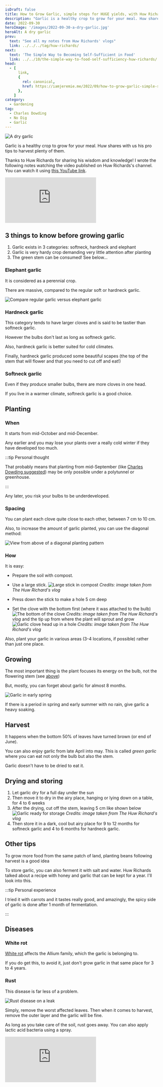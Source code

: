 ```yaml
---
isDraft: false
title: How to Grow Garlic, simple steps for HUGE yields, with Huw Richards
description: "Garlic is a healthy crop to grow for your meal. Huw shares with us his pro tips to harvest plenty of them."
date: 2022-09-30
heroImage: '/images/2022-09-30-a-dry-garlic.jpg'
heroAlt: A dry garlic
prev:
  text: "See all my notes from Huw Richards' vlogs"
  link: ../../../tag/huw-richards/
next:
  text: 'The Simple Way to Becoming Self-Sufficient in Food'
  link: ../../10/the-simple-way-to-food-self-sufficiency-huw-richards/
head:
  - [
      link,
      {
        rel: canonical,
        href: https://iamjeremie.me/2022/09/how-to-grow-garlic-simple-steps-for-huge-yields-huw-richards/,
      },
    ]
category:
  - Gardening
tag:
  - Charles Dowding
  - No Dig
  - Garlic
---
```


![A dry garlic](/images/2022-09-30-a-dry-garlic.jpg "Credits: image taken from Huw Richard's vlog")

Garlic is a healthy crop to grow for your meal. Huw shares with us his pro tips to harvest plenty of them.

<!-- more -->

Thanks to Huw Richards for sharing his wisdom and knowledge! I wrote the following notes watching the video published on Huw Richards's channel. You can watch it using [this YouTube link](https://www.youtube.com/watch?v=FmCBTd_qCh0).

<!-- markdownlint-disable MD033 -->
<p class="newsletter-wrapper"><iframe class="newsletter-embed" src="https://iamjeremie.substack.com/embed" frameborder="0" scrolling="no"></iframe></p>

## 3 things to know before growing garlic

1. Garlic exists in 3 categories: softneck, hardneck and elephant
2. Garlic is very hardy crop demanding very little attention after planting
3. The green stem can be consumed! See below...

### Elephant garlic

It is considered as a perennial crop.

There are massive, compared to the regular soft or hardneck garlic.

![Compare regular garlic versus elephant garlic](./images/elephant-vs-regular-garlic.jpg "Credits: image taken from Huw Richard's vlog")

### Hardneck garlic

This category tends to have larger cloves and is said to be tastier than softneck garlic.

However the bulbs don't last as long as softneck garlic.

Also, hardneck garlic is better suited for cold climates.

Finally, hardneck garlic produced some beautiful scapes (the top of the stem that will flower and that you need to cut off and eat!)

### Softneck garlic

Even if they produce smaller bulbs, there are more cloves in one head.

If you live in a warmer climate, softneck garlic is a good choice.

## Planting

### When

It starts from mid-October and mid-December.

Any earlier and you may lose your plants over a really cold winter if they have developed too much.

:::tip Personal thought

That probably means that planting from mid-September (like [Charles Dowding suggested](../grow-garlic-easy-with-no-dig-tips-for-harvest-charles-dowding/README.md)) may be only possible under a polytunnel or greenhouse.

:::

Any later, you risk your bulbs to be underdeveloped.

### Spacing

You can plant each clove quite close to each other, between 7 cm to 10 cm.

Also, to increase the amount of garlic planted, you can use the diagonal method:

![View from above of a diagonal planting pattern](./images/diagonal-planting.jpg "Credits: image taken from Huw Richard's vlog")

### How

It is easy:

- Prepare the soil with compost.
- Use a large stick. ![Large stick in compost](./images/how-to-plant.jpg) _Credits: image taken from The Huw Richard's vlog_

- Press down the stick to make a hole 5 cm deep
- Set the clove with the bottom first (where it was attached to the bulb) ![The bottom of the clove](./images/bottom-clove.jpg) _Credits: image taken from The Huw Richard's vlog_ and the tip up from where the plant will sprout and grow ![Garlic clove head up in a hole](./images/garlic-clove-head-up-in-a-hole.jpg) _Credits: image taken from The Huw Richard's vlog_

Also, plant your garlic in various areas (3-4 locations, if possible) rather than just one place.

## Growing

The most important thing is the plant focuses its energy on the bulb, not the flowering stem (see [above](#hardneck-garlic))

But, mostly, you can forget about garlic for almost 8 months.

![Garlic in early spring](./images/garlic-early-spring.jpg "Credits: image taken from Huw Richard's vlog")

If there is a period in spring and early summer with no rain, give garlic a heavy soaking.

## Harvest

It happens when the bottom 50% of leaves have turned brown (or end of June).

You can also enjoy garlic from late April into may. This is called _green garlic_ where you can eat not only the bulb but also the stem.

Garlic doesn't have to be dried to eat it.

## Drying and storing

1. Let garlic dry for a full day under the sun
2. Then move it to dry in the airy place, hanging or lying down on a table, for 4 to 6 weeks
3. After the drying, cut off the stem, leaving 5 cm like shown below ![Garlic ready for storage](./images/garlic-ready-for-storage.jpg) _Credits: image taken from The Huw Richard's vlog_
4. Then store it in a dark, cool but airy place for 9 to 12 months for softneck garlic and 4 to 6 months for hardneck garlic.

## Other tips

To grow more food from the same patch of land, planting beans following harvest is a good idea

To store garlic, you can also ferment it with salt and water. Huw Richards talked about a recipe with honey and garlic that can be kept for a year. I'll look into this.

:::tip Personal experience

I tried it with carrots and it tastes really good, and amazingly, the spicy side of garlic is done after 1 month of fermentation.

:::

## Diseases

### White rot

[White rot](https://www.bing.com/search?q=white%20rot%20disease) affects the Allium family, which the garlic is belonging to.

If you do get this, to avoid it, just don't grow garlic in that same place for 3 to 4 years.

### Rust

This disease is far less of a problem.

![Rust disease on a leak](./images/rust-disease.jpg "Credits: image taken from Huw Richard's vlog")

Simply, remove the worst affected leaves. Then when it comes to harvest, remove the outer layer and the garlic will be fine.

As long as you take care of the soil, rust goes away. You can also apply lactic acid bacteria using a spray.

<!-- markdownlint-disable MD033 -->
<p class="newsletter-wrapper"><iframe class="newsletter-embed" src="https://iamjeremie.substack.com/embed" frameborder="0" scrolling="no"></iframe></p>
